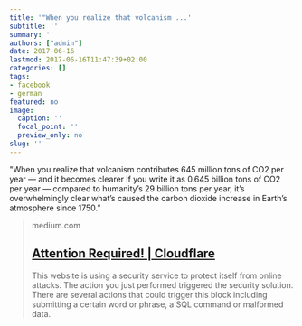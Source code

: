 ```yaml
---
title: '"When you realize that volcanism ...'
subtitle: ''
summary: ''
authors: ["admin"]
date: 2017-06-16
lastmod: 2017-06-16T11:47:39+02:00
categories: []
tags:
- facebook
- german
featured: no
image:
  caption: ''
  focal_point: ''
  preview_only: no
slug: ''
---
```

"When you realize that volcanism contributes 645 million tons of CO2 per year — and it becomes clearer if you write it as 0.645 billion tons of CO2 per year — compared to humanity’s 29 billion tons per year, it’s overwhelmingly clear what’s caused the carbon dioxide increase in Earth’s atmosphere since 1750."
> medium.com
> ## [Attention Required! | Cloudflare](https://medium.com/starts-with-a-bang/how-much-co2-does-a-single-volcano-emit-bbc045be015d)
>
>This website is using a security service to protect itself from online attacks. The action you just performed triggered the security solution. There are several actions that could trigger this block including submitting a certain word or phrase, a SQL command or malformed data.


